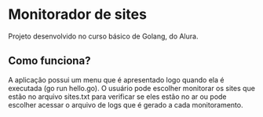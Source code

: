 # Monitorador de sites
Projeto desenvolvido no curso básico de Golang, do Alura.

## Como funciona?
A aplicação possui um menu que é apresentado logo quando ela é executada (go run hello.go). O usuário pode escolher monitorar os sites que estão no arquivo sites.txt para verificar se eles estão no ar ou pode escolher acessar o arquivo de logs que é gerado a cada monitoramento.
